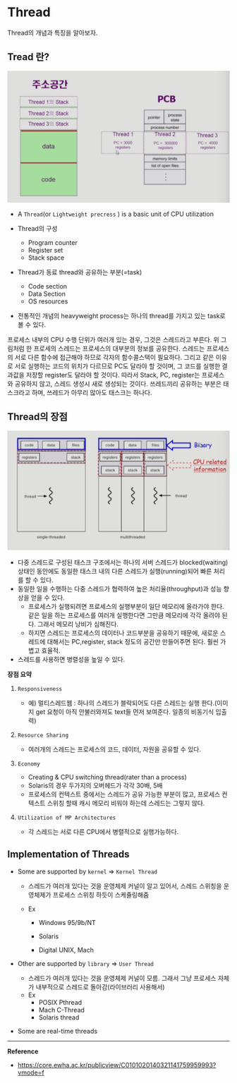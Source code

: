 # Thread

Thread의 개념과 특징을 알아보자.

## Tread 란?

![image-20211227231557117](Thread.assets/image-20211227231557117.png)

- A `Thread`(or `Lightweight precress` ) is a basic unit of CPU utilization
- Thread의 구성
  - Program counter
  - Register set
  - Stack space

- Thread가 동료 thread와 공유하는 부분(=task)
  - Code section
  - Data Section
  - OS resources
- 전통적인 개념의 heavyweight process는 하나의 thread를 가지고 있는 task로 볼 수 있다.



프로세스 내부의 CPU 수행 단위가 여러개 있는 경우, 그것은 스레드라고 부른다. 위 그림처럼 한 프로세의 스레드는 프로세스의 대부분의 정보를 공유한다. 스레드는 프로세스의 서로 다른 함수에 접근해야 하므로 각자의 함수콜스택이 필요하다. 그리고 같은 이유로 서로 실행하는 코드의 위치가 다르므로 PC도 달라야 할 것이며, 그 코드를 실행한 결과값을 저장할 register도 달라야 할 것이다. 따라서 Stack, PC, register는 프로세스와 공유하지 않고, 스레드 생성시 새로 생성되는 것이다. 쓰레드끼리 공유하는 부분은 태스크라고 하며, 쓰레드가 아무리 많아도 태스크는 하나다.



## Thread의 장점

![image-20211227232856808](Thread.assets/image-20211227232856808.png)

- 다중 스레드로 구성된 태스크 구조에서는 하나의 서버 스레드가 blocked(waiting) 상태인 동안에도 동일한 태스크 내의 다른 스레드가 실행(running)되어 빠른 처리를 할 수 있다.
- 동일한 일을 수행하는 다중 스레드가 협력하여 높은 처리율(throughput)과 성능 향상을 얻을 수 있다.
  - 프로세스가 실행되려면 프로세스의 실행부분이 일단 메모리에 올라가야 한다. 같은 일을 하는 프로세스를 여러개 실행한다면 그만큼 메모리에 각각 올려야 된다. 그래서 메모리 낭비가 심해진다.
  - 하지면 스레드는 프로세스의 데이터나 코드부분을 공유하기 때문에, 새로운 스레드에 대해서는 PC,register, stack 정도의 공간만 만들어주면 된다. 훨씬 가볍고 효율적.
- 스레드를 사용하면 병렬성을 높일 수 있다.



**장점 요약**

1. `Responsiveness`
   - 예) 멀티스레드웹 : 하나의 스레드가 블락되어도 다른 스레드는 실행 한다.(이미지 get 요청이 아직 안불러와져도 text들 먼저 보여준다. 일종의 비동기식 입출력)

2. `Resource Sharing`
   - 여러개의 스레드는 프로세스의 코드, 데이터, 자원을 공유할 수 있다.
3. `Economy`
   - Creating & CPU switching thread(rater than a process)
   - Solaris의 경우 두가지의 오버헤드가 각각 30배, 5배
   - 프로세스의 컨텍스트 중에서는 스레드가 공유 가능한 부분이 많고, 프로세스 컨텍스트 스위칭 할때 캐시 메모리 비워야 하는데 스레드는 그렇지 않다.
4. `Utilization of MP Architectures`
   - 각 스레드는 서로 다른 CPU에서 병렬적으로 실행가능하다.



## Implementation of Threads

- Some are supported by `kernel` => `Kernel Thread`

  - 스레드가 여러개 있다는 것을 운영체제 커널이 알고 있어서, 스레드 스위칭을 운영체제가 프로세스 스위칭 하듯이 스케쥴링해줌

  - Ex

    - Windows 95/9b/NT

    - Solaris

    - Digital UNIX, Mach

- Other are supported by `library` => `User Thread`

  - 스레드가 여러개 있다는 것을 운영체제 커널이 모름. 그래서 그냥 프로세스 자체가 내부적으로 스레드로 돌아감(라이브러리 사용해서)
  - Ex
    - POSIX Pthread
    - Mach C-Thread
    - Solaris thread

- Some are real-time threads





____

**Reference**

- https://core.ewha.ac.kr/publicview/C0101020140321141759959993?vmode=f